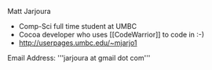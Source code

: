 Matt Jarjoura



* Comp-Sci full time student at UMBC
* Cocoa developer who uses [[CodeWarrior]] to code in :-)
* http://userpages.umbc.edu/~mjarjo1


Email Address: '''jarjoura at gmail dot com'''